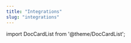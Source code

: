 ```yaml
---
title: "Integrations"
slug: "integrations"
---
```


import DocCardList from '@theme/DocCardList';

<DocCardList />  